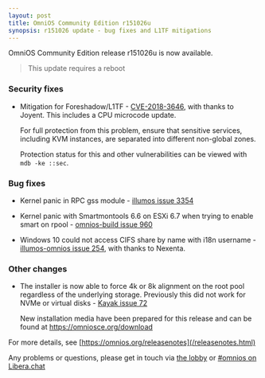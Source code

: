 ```yaml
---
layout: post
title: OmniOS Community Edition r151026u
synopsis: r151026 update - bug fixes and L1TF mitigations
---
```


OmniOS Community Edition release r151026u is now available.

> This update requires a reboot

### Security fixes

* Mitigation for Foreshadow/L1TF -
  [CVE-2018-3646](https://cve.mitre.org/cgi-bin/cvename.cgi?name=2018-3646),
  with thanks to Joyent. This includes a CPU microcode update.

  For full protection from this problem, ensure that sensitive services,
  including KVM instances, are separated into different non-global zones.

  Protection status for this and other vulnerabilities can be viewed with
  `mdb -ke ::sec`.

### Bug fixes

* Kernel panic in RPC gss module -
  [illumos issue 3354](https://illumos.org/issues/3354)

* Kernel panic with Smartmontools 6.6 on ESXi 6.7 when trying to enable smart
  on rpool -
  [omnios-build issue 960](https://github.com/omniosorg/omnios-build/issues/960)

* Windows 10 could not access CIFS share by name with i18n username -
  [illumos-omnios issue 254](https://github.com/omniosorg/illumos-omnios/issues/254), with thanks to Nexenta.

### Other changes

* The installer is now able to force 4k or 8k alignment on the root pool
  regardless of the underlying storage. Previously this did not work for
  NVMe or virtual disks -
  [Kayak issue 72](https://github.com/omniosorg/kayak/issues/72)

  New installation media have been prepared for this release and can be
  found at <https://omniosce.org/download>

For more details, see [https://omnios.org/releasenotes](/releasenotes.html)

Any problems or questions, please get in touch via
[the lobby](https://gitter.im/omniosorg/Lobby) or
[#omnios on Libera.chat](https://web.libera.chat/#omnios)

